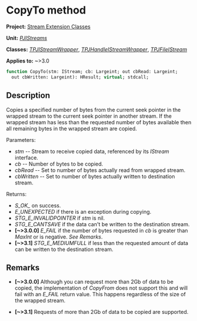 # CopyTo method

**Project:** [Stream Extension Classes](../API.md)

**Unit:** [_PJIStreams_](./PJIStreams.md)

**Classes:** [_TPJIStreamWrapper_](./TPJIStreamWrapper.md), [_TPJHandleIStreamWrapper_](./TPJHandleIStreamWrapper.md), [_TPJFileIStream_](./TPJFileIStream.md)

**Applies to:** ~>3.0

```pascal
function CopyTo(stm: IStream; cb: Largeint; out cbRead: Largeint;
  out cbWritten: Largeint): HResult; virtual; stdcall;
```

## Description

Copies a specified number of bytes from the current seek pointer in the wrapped stream to the current seek pointer in another stream. If the wrapped stream has less than the requested number of bytes available then all remaining bytes in the wrapped stream are copied.

Parameters:

* _stm_ -- Stream to receive copied data, referenced by its _IStream_ interface.
* _cb_ -- Number of bytes to be copied.
* _cbRead_ -- Set to number of bytes actually read from wrapped stream.
* _cbWritten_ -- Set to number of bytes actually written to destination stream.

Returns:

* *S_OK_* on success.
* *E_UNEXPECTED* if there is an exception during copying.
* *STG_E_INVALIDPOINTER* if _stm_ is nil.
* *STG_E_CANTSAVE* if the data can't be written to the destination stream.
* **[~>3.0.0]** *E_FAIL* if the number of bytes requested in _cb_ is greater than _MaxInt_ or is negative. _See Remarks_.
* **[~>3.1]** *STG_E_MEDIUMFULL* if less than the requested amount of data can be written to the destination stream.

## Remarks

* **[~>3.0.0]** Although you can request more than 2Gb of data to be copied, the implementation of _CopyFrom_ does not support this and will fail with an *E_FAIL* return value. This happens regardless of the size of the wrapped stream.

* **[~>3.1]** Requests of more than 2Gb of data to be copied are supported.
